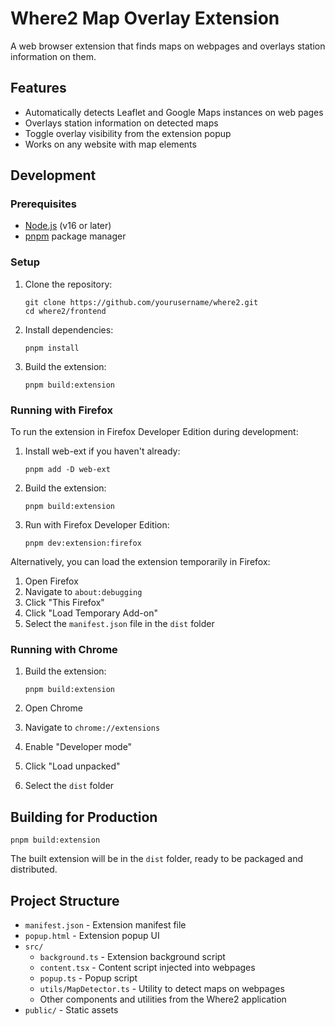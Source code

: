 # Where2 Map Overlay Extension

A web browser extension that finds maps on webpages and overlays station information on them.

## Features

- Automatically detects Leaflet and Google Maps instances on web pages
- Overlays station information on detected maps
- Toggle overlay visibility from the extension popup
- Works on any website with map elements

## Development

### Prerequisites

- [Node.js](https://nodejs.org/) (v16 or later)
- [pnpm](https://pnpm.io/) package manager

### Setup

1. Clone the repository:

   ```
   git clone https://github.com/yourusername/where2.git
   cd where2/frontend
   ```

2. Install dependencies:

   ```
   pnpm install
   ```

3. Build the extension:
   ```
   pnpm build:extension
   ```

### Running with Firefox

To run the extension in Firefox Developer Edition during development:

1. Install web-ext if you haven't already:

   ```
   pnpm add -D web-ext
   ```

2. Build the extension:

   ```
   pnpm build:extension
   ```

3. Run with Firefox Developer Edition:
   ```
   pnpm dev:extension:firefox
   ```

Alternatively, you can load the extension temporarily in Firefox:

1. Open Firefox
2. Navigate to `about:debugging`
3. Click "This Firefox"
4. Click "Load Temporary Add-on"
5. Select the `manifest.json` file in the `dist` folder

### Running with Chrome

1. Build the extension:

   ```
   pnpm build:extension
   ```

2. Open Chrome
3. Navigate to `chrome://extensions`
4. Enable "Developer mode"
5. Click "Load unpacked"
6. Select the `dist` folder

## Building for Production

```
pnpm build:extension
```

The built extension will be in the `dist` folder, ready to be packaged and distributed.

## Project Structure

- `manifest.json` - Extension manifest file
- `popup.html` - Extension popup UI
- `src/`
  - `background.ts` - Extension background script
  - `content.tsx` - Content script injected into webpages
  - `popup.ts` - Popup script
  - `utils/MapDetector.ts` - Utility to detect maps on webpages
  - Other components and utilities from the Where2 application
- `public/` - Static assets
